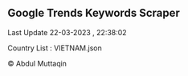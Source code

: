 

## Google Trends Keywords Scraper 
 
Last Update 22-03-2023 , 22:38:02

Country List :
VIETNAM.json



© Abdul Muttaqin 

